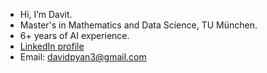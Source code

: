 - Hi, I’m Davit.
- Master's in Mathematics and Data Science, TU München.
- 6+ years of AI experience.
- [LinkedIn profile](https://www.linkedin.com/in/davitpapikyan/)
- Email: davidpyan3@gmail.com
